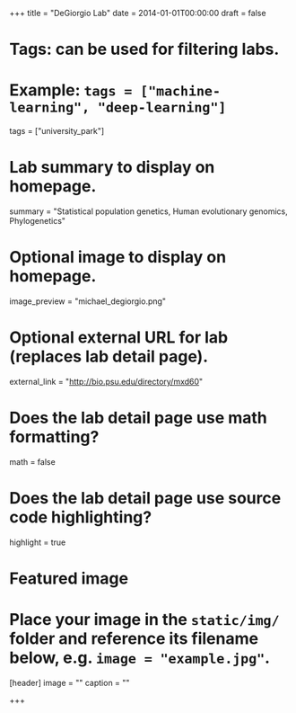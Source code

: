 +++
title = "DeGiorgio Lab"
date = 2014-01-01T00:00:00
draft = false

# Tags: can be used for filtering labs.
# Example: `tags = ["machine-learning", "deep-learning"]`
tags = ["university_park"]

# Lab summary to display on homepage.
summary = "Statistical population genetics, Human evolutionary genomics, Phylogenetics"

# Optional image to display on homepage.
image_preview = "michael_degiorgio.png"

# Optional external URL for lab (replaces lab detail page).
external_link = "http://bio.psu.edu/directory/mxd60"

# Does the lab detail page use math formatting?
math = false

# Does the lab detail page use source code highlighting?
highlight = true

# Featured image
# Place your image in the `static/img/` folder and reference its filename below, e.g. `image = "example.jpg"`.
[header]
image = ""
caption = ""

+++
